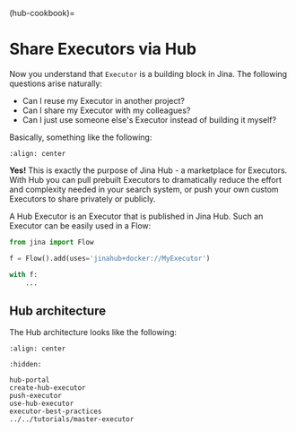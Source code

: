 (hub-cookbook)=

# Share Executors via Hub

Now you understand that `Executor` is a building block in Jina. The following questions arise naturally:

- Can I reuse my Executor in another project?
- Can I share my Executor with my colleagues?
- Can I just use someone else's Executor instead of building it myself?

Basically, something like the following:

```{figure} ../../../.github/hub-user-journey.svg
:align: center
```

**Yes!** This is exactly the purpose of Jina Hub - a marketplace for Executors. With Hub you can pull prebuilt
Executors to dramatically reduce the effort and complexity needed in your search system, or push your own custom
Executors to share privately or publicly.

A Hub Executor is an Executor that is published in Jina Hub. Such an Executor can be easily used in a Flow:

```python
from jina import Flow

f = Flow().add(uses='jinahub+docker://MyExecutor')

with f:
    ...
``` 

## Hub architecture

The Hub architecture looks like the following:

```{figure} ../../../.github/hub-system.svg
:align: center
```

```{toctree}
:hidden:

hub-portal
create-hub-executor
push-executor
use-hub-executor
executor-best-practices
../../tutorials/master-executor
```
